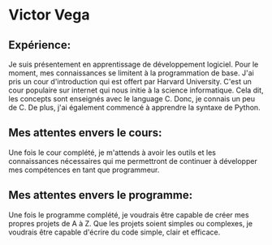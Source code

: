 # Victor Vega

## Expérience: 
Je suis présentement en apprentissage de développement logiciel. Pour le moment, mes connaissances se limitent à la programmation de base. J'ai pris un cour d'introduction qui est offert par Harvard University. C'est un cour populaire sur internet qui nous initie à la science informatique. Cela dit, les concepts sont enseignés avec le language C. Donc, je connais un peu de C. De plus, j'ai également commencé à apprendre la syntaxe de Python.

## Mes attentes envers le cours:
Une fois le cour complété, je m'attends à avoir les outils et les connaissances nécessaires qui me permettront de continuer à développer mes compétences en tant que programmeur.

## Mes attentes envers le programme:
Une fois le programme complété, je voudrais être capable de créer mes propres projets de A à Z. Que les projets soient simples ou complexes, je voudrais être capable d'écrire du code simple, clair et efficace.